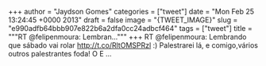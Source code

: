 
+++
author = "Jaydson Gomes"
categories = ["tweet"]
date = "Mon Feb 25 13:24:45 +0000 2013"
draft = false
image = "{TWEET_IMAGE}"
slug = "e990adfb64bbb907e822b6a2dfa0cc24adbcf464"
tags = ["tweet"]
title = """RT @felipenmoura: Lembran..."""
+++
RT @felipenmoura: Lembrando que sábado vai rolar http://t.co/RltOMSPRzl :) Palestrarei lá, e comigo,vários outros palestrantes foda! O E ...
